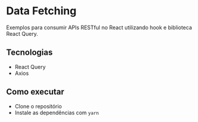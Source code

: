 # Data Fetching

Exemplos para consumir APIs RESTful no React utilizando hook e biblioteca React Query.

## Tecnologias

- React Query
- Axios

## Como executar

- Clone o repositório
- Instale as dependências com `yarn`
